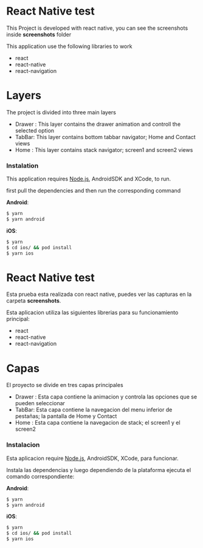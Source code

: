 # React Native test

This Project is developed with react native, you can see the screenshots inside __screenshots__ folder

This application use the following libraries to work
-  react
-  react-native
-  react-navigation

# Layers
The project is divided into three main layers
  - Drawer : 
    This layer contains the drawer animation and controll the selected option
  - TabBar:
    This layer contains bottom tabbar navigator; Home and Contact views
  - Home :
    This layer contains stack navigator; screen1 and screen2 views

### Instalation
    

This application requires [Node.js](https://nodejs.org/), AndroidSDK and XCode, to run.

first pull the dependencies and then run the corresponding command

__Android__:
```sh
$ yarn 
$ yarn android
```
__iOS__:
```sh
$ yarn 
$ cd ios/ && pod install
$ yarn ios
```

# React Native test

Esta prueba esta realizada con react native, puedes ver las capturas en la carpeta __screenshots__.

Esta aplicacion utiliza las siguientes librerias para su funcionamiento principal:
-  react
-  react-native
-  react-navigation

# Capas
El proyecto se divide en tres capas principales
  - Drawer : 
    Esta capa contiene la animacion y controla las opciones que se pueden seleccionar 
  - TabBar:
    Esta capa contiene la navegacion del menu inferior de pestañas; la pantalla de Home y Contact
  - Home :
    Esta capa contiene la navegacion de stack; el screen1 y el screen2

### Instalacion
    

Esta aplicacion require [Node.js](https://nodejs.org/), AndroidSDK, XCode, para funcionar.

Instala las dependencias y luego dependiendo de la plataforma ejecuta el comando correspondiente:

__Android__:
```sh
$ yarn 
$ yarn android
```
__iOS__:
```sh
$ yarn 
$ cd ios/ && pod install
$ yarn ios
```
